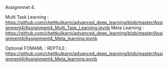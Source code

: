 Assignmnet 4.

Multi Task Learning : https://github.com/chettkulkarni/advanced_deep_learning/blob/master/Assignment4/Assignment4_Multi_Task_Learning.ipynb
Meta Learning : https://github.com/chettkulkarni/advanced_deep_learning/blob/master/Assignment4/Assignment4_Meta_learning.ipynb

Optional 
FOMAML : 
REPTILE : https://github.com/chettkulkarni/advanced_deep_learning/blob/master/Assignment4/Assignment4_Meta_learning.ipynb

